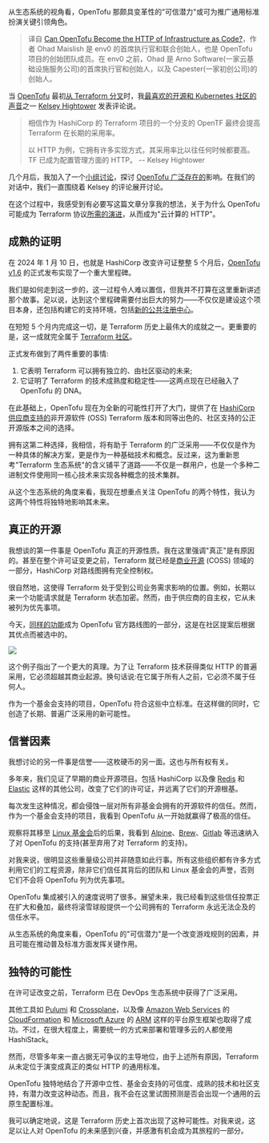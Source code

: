 <!--
title: OpenTofu：基础设施代码新时代
cover: https://cdn.thenewstack.io/media/2024/02/39efc52d-tofu-5512571_1280-1024x682.jpg
-->

从生态系统的视角看，OpenTofu 那颇具变革性的"可信潜力"或可为推广通用标准扮演关键引领角色。

> 译自 [Can OpenTofu Become the HTTP of Infrastructure as Code?](https://thenewstack.io/can-opentofu-become-the-http-of-infrastructure-as-code/)，作者 Ohad Maislish 是 env0 的首席执行官和联合创始人，也是 OpenTofu 项目的创始团队成员。在 env0 之前，Ohad 是 Arno Software(一家云基础设施服务公司)的首席执行官和创始人，以及 Capester(一家初创公司)的创始人。

当 [OpenTofu](https://thenewstack.io/getting-started-with-opentofu-alpha/) 最初[从 Terraform 分叉](https://thenewstack.io/linux-foundation-joins-opentf-to-fork-for-terraform-into-opentofu/)时，我[最喜欢的开源和 Kubernetes 社区的声音](https://thenewstack.io/kelsey-hightower-on-open-source-pitfalls-and-challenges/)之一 [Kelsey Hightower](https://github.com/kelseyhightower) 发表评论说。

> 相信作为 HashiCorp 的 Terraform 项目的一个分支的 OpenTF 最终会提高 Terraform 在长期的采用率。
> 
>以 HTTP 为例，它拥有许多实现方式，其采用率比以往任何时候都要高。TF 已成为配置管理方面的 HTTP。
> -- Kelsey Hightower 

几个月后，我加入了一个[小组讨论](https://www.env0.com/blog/unpacking-opentofu-expert-panel-on-ga-release-licensing-and-oss-future)，探讨 [OpenTofu 广泛存在的](https://opentofu.org/blog/opentofu-is-going-ga/)影响。在我们的对话中，我们一直围绕着 Kelsey 的评论展开讨论。

在这个过程中，我感受到有必要写这篇文章分享我的想法，关于为什么 OpenTofu 可能成为 Terraform 协议[所需的演进](https://thenewstack.io/opentofu-1-6-general-availability-open-source-infrastructure-as-code/)，从而成为"云计算的 HTTP"。

## 成熟的证明

在 2024 年 1 月 10 日，也就是 HashiCorp 改变许可证整整 5 个月后，[OpenTofu v1.6](https://github.com/opentofu/opentofu/releases) 的正式发布实现了一个重大里程碑。

我们是如何走到这一步的，这一过程令人难以置信，但我并不打算在这里重新讲述那个故事。足以说，达到这个里程碑需要付出巨大的努力——不仅仅是建设这个项目本身，还包括构建它的支持环境，包括[新的公共注册中心](https://github.com/opentofu/registry)。

在短短 5 个月内完成这一切，是 Terraform 历史上最伟大的成就之一。更重要的是，这一成就完全属于 [Terraform 社区](https://thenewstack.io/how-to-manage-cloud-services-with-terraform/)。

正式发布做到了两件重要的事情: 

1. 它表明 Terraform 可以拥有独立的、由社区驱动的未来;
2. 它证明了 Terraform 的技术成熟度和稳定性——这两点现在已经融入了 OpenTofu 的 DNA。

在此基础上，OpenTofu 现在为全新的可能性打开了大门，提供了在 [HashiCorp 供应商支持的](https://thenewstack.io/hashicorp-hears-users-rolls-out-new-testing-qa-tools-for-terraform/)非开源软件 (OSS) Terraform 版本和同等出色的、社区支持的公正开源版本之间的选择。

拥有这第二种选择，我相信，将有助于 Terraform 的广泛采用——不仅仅是作为一种具体的解决方案，更是作为一种基础技术和概念。反过来，这为重新思考"Terraform 生态系统"的含义铺平了道路——不仅是一群用户，也是一个多种二进制文件使用同一核心技术来实现各种概念的技术集群。

从这个生态系统的角度来看，我现在想重点关注 OpenTofu 的两个特性，我认为这两个特性将独特地影响其未来。

## 真正的开源

我想谈的第一件事是 OpenTofu 真正的开源性质。我在这里强调"真正"是有原因的。甚至在整个许可证变更之前，Terraform 就已经是[商业开源](https://thenewstack.io/what-the-fork-amazon/) (COSS) 领域的一部分，HashiCorp 对路线图拥有完全控制权。

很自然地，这使得 Terraform 处于受到公司业务需求影响的位置。例如，长期以来一个功能请求就是 Terraform 状态加密。然而，由于供应商的自主权，它从未被列为优先事项。

今天，[同样的功能](https://github.com/opentofu/opentofu/issues/297)成为 OpenTofu 官方路线图的一部分，这是在社区提案后根据其优点而被选中的。

![](https://cdn.thenewstack.io/media/2024/02/97895a3f-opentf.png)

这个例子指出了一个更大的真理。为了让 Terraform 技术获得类似 HTTP 的普遍采用，它必须超越其商业起源。换句话说:在它属于所有人之前，它必须不属于任何人。

作为一个基金会支持的项目，OpenTofu 符合这些中立标准。在这样做的同时，它创造了长期、普遍广泛采用的新可能性。

## 信誉因素

我想讨论的另一件事是信誉——这枚硬币的另一面。这也与所有权有关。

多年来，我们见证了早期的商业开源项目。包括 HashiCorp 以及像 [Redis](https://redis.com/blog/redis-labs-modules-license-changes/) 和 [Elastic](https://www.elastic.co/blog/elastic-license-update) 这样的其他公司，改变了它们的许可证，并远离了它们的开源根基。

每次发生这种情况，都会侵蚀一层对所有非基金会拥有的开源软件的信任。然而，作为一个基金会支持的项目，我看到 OpenTofu 从一开始就赢得了极高的信任。

观察将其移至 [Linux 基金会](https://training.linuxfoundation.org/training/course-catalog/?utm_content=inline-mention)后的后果，我看到 [Alpine](https://wiki.alpinelinux.org/wiki/Release_Notes_for_Alpine_3.19.0%23HashiCorp_packages)、[Brew](https://github.com/Homebrew/homebrew-core/pull/149678)、[Gitlab](https://gitlab.com/groups/gitlab-org/-/epics/12401) 等迅速纳入了对 OpenTofu 的支持(甚至弃用了对 Terraform 的支持)。

对我来说，很明显这些重量级公司并非随意如此行事。所有这些组织都有许多方式利用它们的工程资源，除非它们信任其背后的团队和 Linux 基金会的声誉，否则它们不会将 OpenTofu 列为优先事项。

OpenTofu 集成被引入的速度说明了很多。展望未来，我已经看到这些信任投票正在扩大和叠加，最终将滚雪球般提供一个公司拥有的 Terraform 永远无法企及的信任水平。

从生态系统的角度来看，OpenTofu 的"可信潜力"是一个改变游戏规则的因素，并且可能在推动普及标准方面发挥关键作用。

## 独特的可能性

在许可证改变之前，Terraform 已在 DevOps 生态系统中获得了广泛采用。

其他工具如 [Pulumi](https://www.pulumi.com/?utm_content=inline-mention) 和 [Crossplane](https://thenewstack.io/kubecon-24-crossplane-a-developer-friendly-control-plane/)，以及像 [Amazon Web Services](https://aws.amazon.com/?utm_content=inline-mention) 的 [CloudFormation](https://aws.amazon.com/cloudformation/) 和 [Microsoft Azure](https://news.microsoft.com/?utm_content=inline-mention) 的 [ARM](https://thenewstack.io/microsoft-finally-brings-arm-based-vms-to-azure/) 这样的平台原生框架也取得了成功。不过，在很大程度上，需要统一的方式来部署和管理多云的人都使用 HashiStack。

然而，尽管多年来一直占据无可争议的主导地位，由于上述所有原因，Terraform 从未定位于演变成真正的类似 HTTP 的通用标准。

OpenTofu 独特地结合了开源中立性、基金会支持的可信度、成熟的技术和社区支持，有潜力改变这种动态。而且，我不会在这里试图预测是否会出现一个通用的云原生配置标准。

我可以确定地说，这是 Terraform 历史上首次出现了这种可能性。对我来说，这足以让人对 OpenTofu 的未来感到兴奋，并感激有机会成为其旅程的一部分。
